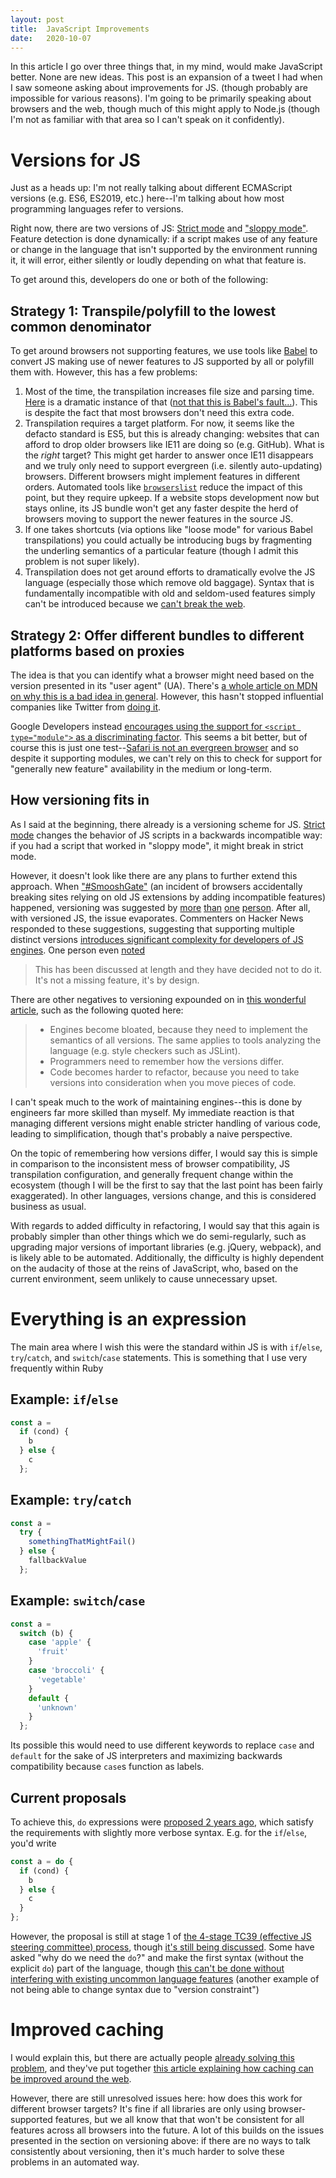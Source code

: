 ```yaml
---
layout: post
title:  JavaScript Improvements
date:   2020-10-07
---
```


In this article I go over three things that, in my mind, would make JavaScript
better. None are new ideas. This post is an expansion of a tweet I had when I saw
someone asking about improvements for JS. (though probably are impossible for
various reasons). I'm going to be primarily speaking about browsers and the web,
though much of this might apply to Node.js (though I'm not as familiar with that
area so I can't speak on it confidently).

# Versions for JS

Just as a heads up: I'm not really talking about different ECMAScript versions
(e.g. ES6, ES2019, etc.) here--I'm talking about how most programming languages
refer to versions.

Right now, there are two versions of JS: [Strict mode][strict_mode] and ["sloppy
mode"][sloppy_mode]. Feature detection is done dynamically: if a
script makes use of any feature or change in the language that isn't supported
by the environment running it, it will error, either silently or loudly
depending on what that feature is.

To get around this, developers do one or both of the following:

## Strategy 1: Transpile/polyfill to the lowest common denominator

To get around browsers not supporting features, we use tools like [Babel][babel]
to convert JS making use of newer features to JS supported by all or polyfill
them with. However, this
has a few problems:

1. Most of the time, the transpilation increases file size and parsing time.
   [Here][for_of_example] is a dramatic instance of that ([not that this is
   Babel's fault...][babel_for_of_faq]). This is despite the fact that most
   browsers don't need this extra code.
2. Transpilation requires a target platform. For now, it seems like the defacto
   standard is ES5, but this is already changing: websites that can afford to
   drop older browsers like IE11 are doing so (e.g. GitHub). What is the _right_
   target? This might get harder to answer once IE11 disappears and we truly
   only need to support evergreen (i.e. silently auto-updating) browsers.
   Different browsers might implement features in different orders. Automated
   tools like [`browserslist`][browserslist] reduce the impact of this point,
   but they require upkeep. If a website stops development now but stays online,
   its JS bundle won't get any faster despite the herd of browsers moving to
   support the newer features in the source JS.
3. If one takes shortcuts (via options like "loose mode" for various Babel
   transpilations) you could actually be introducing bugs by fragmenting the
   underling semantics of a particular feature (though I admit this problem is
   not super likely).
4. Transpilation does not get around efforts to dramatically evolve the JS
   language (especially those which remove old baggage). Syntax that is
   fundamentally incompatible with old and seldom-used features simply can't be
   introduced because we [can't break the web][dont_break_the_web].
 

## Strategy 2: Offer different bundles to different platforms based on proxies

The idea is that you can identify what a browser might need based on the version
presented in its "user agent" (UA). There's [a whole article on MDN on why this is a
bad idea in general][mdn_user_agent_sniffing]. However, this hasn't stopped
influential companies like Twitter from [doing it][twitter_bundles].

Google Developers instead [encourages using the support for `<script
type="module">` as a discriminating factor][google_bundles]. This seems a bit
better, but of course this is just one test--[Safari is not an evergreen
browser][safari_not_evergreen] and so despite it supporting modules, we can't
rely on this to check for support for "generally new feature" availability in
the medium or long-term.

## How versioning fits in

As I said at the beginning, there already is a versioning scheme for JS. [Strict
mode][strict_mode] changes the behavior of JS scripts in a backwards
incompatible way: if you had a script that worked in "sloppy mode", it might
break in strict mode.

However, it doesn't look like there are any plans to further extend this
approach. When ["#SmooshGate"][smooshgate] (an incident of browsers accidentally
breaking sites relying on old JS extensions by adding incompatible features)
happened, versioning was suggested by [more][versioning_js_comment_1]
[than][versioning_js_comment_2] [one][versioning_js_comment_3]
[person][versioning_js_comment_4]. After all, with versioned JS, the issue
evaporates. Commenters on Hacker News responded to these suggestions, suggesting
that supporting multiple distinct versions [introduces significant complexity
for developers of JS engines][hacker_news_no_js_engine_forks]. One person even
[noted][hacker_news_its_by_design]
> This has been discussed at length and they have decided not to do it. It's not
> a missing feature, it's by design. 

There are other negatives to versioning expounded on in [this wonderful
article][one_javascript], such as the following quoted here:

> * Engines become bloated, because they need to implement the semantics of all
>   versions. The same applies to tools analyzing the language (e.g. style
>   checkers such as JSLint).
> * Programmers need to remember how the versions differ.
> * Code becomes harder to refactor, because you need to take versions into
>   consideration when you move pieces of code.

I can't speak much to the work of maintaining engines--this is done by engineers
far more skilled than myself. My immediate reaction is that managing different
versions might enable stricter handling of various code, leading to
simplification, though that's probably a naive perspective.

On the topic of remembering how versions differ, I would say this is simple in
comparison to the inconsistent mess of browser compatibility, JS transpilation
configuration, and generally frequent change within the ecosystem (though I will
be the first to say that the last point has been fairly exaggerated). In other
languages, versions change, and this is considered business as usual.

With regards to added difficulty in refactoring, I would say that this again is
probably simpler than other things which we do semi-regularly, such as upgrading
major versions of important libraries (e.g. jQuery, webpack), and is likely able
to be automated. Additionally, the difficulty is highly dependent on the
audacity of those at the reins of JavaScript, who, based on the current
environment, seem unlikely to cause unnecessary upset.

# Everything is an expression

The main area where I wish this were the standard within JS is with `if`/`else`,
`try`/`catch`, and `switch`/`case` statements. This is something that I use very
frequently within Ruby

## Example: `if`/`else`

```javascript
const a =
  if (cond) {
    b
  } else {
    c
  };
```

## Example: `try`/`catch`

```javascript
const a =
  try {
    somethingThatMightFail()
  } else {
    fallbackValue
  };
```

## Example: `switch`/`case`

```javascript
const a =
  switch (b) {
    case 'apple' {
      'fruit'
    }
    case 'broccoli' {
      'vegetable'
    }
    default {
      'unknown'
    }
  };
```

Its possible this would need to use different keywords to replace `case` and
`default` for the sake of JS interpreters and maximizing backwards
compatibility because `case`s function as labels.

## Current proposals

To achieve this, `do` expressions were [proposed 2 years
ago][do_expression_proposal], which satisfy the requirements with slightly
more verbose syntax. E.g. for the `if`/`else`, you'd write
```javascript
const a = do {
  if (cond) {
    b
  } else {
    c
  }
};
```

However, the proposal is still at stage 1 of [the 4-stage TC39 (effective JS
steering committee) process][tc39_process], though [it's still being
discussed][do_exp_june_2020_issue]. Some have asked "why do we need the `do`?"
and make the first syntax (without the explicit `do`) part of the language,
though [this can't be done without interfering with existing uncommon language
features][do_exp_labels] (another example of not being able to change syntax due
to "version constraint")

# Improved caching

I would explain this, but there are actually people [already solving this
problem][pika_dev], and they've put together [this article explaining how
caching can be improved around the web][pika_dev_about].

However, there are still unresolved issues here: how does this work for
different browser targets? It's fine if all libraries are only using
browser-supported features, but we all know that that won't be consistent for
all features across all browsers into the future. A lot of this builds on the
issues presented in the section on versioning above: if there are no ways to
talk consistently about versioning, then it's much harder to solve these
problems in an automated way.

[strict_mode]: https://developer.mozilla.org/en-US/docs/Web/JavaScript/Reference/Strict_mode
[sloppy_mode]: https://developer.mozilla.org/en-US/docs/Glossary/Sloppy_mode
[babel]: https://babeljs.io/
[for_of_example]: https://babeljs.io/repl#?browsers=ie%2011e&build=&builtIns=false&spec=false&loose=false&code_lz=GYewTgBAFAxiB2BnALhAhhEwICMCUEA3gFAC-QA&debug=false&forceAllTransforms=true&shippedProposals=false&circleciRepo=&evaluate=false&fileSize=false&timeTravel=false&sourceType=module&lineWrap=true&presets=es2015&prettier=false&targets=&version=7.11.6&externalPlugins=
[babel_for_of_faq]: https://babeljs.io/docs/en/faq#why-is-the-output-of-forof-so-verbose-and-ugly
[browserslist]: https://github.com/browserslist/browserslist
[mdn_user_agent_sniffing]: https://developer.mozilla.org/en-US/docs/Web/HTTP/Browser_detection_using_the_user_agent
[twitter_bundles]: https://twitter.com/CharlieCroom/status/1291478104016289799
[google_bundles]: https://web.dev/codelab-serve-modern-code/#using-es-modules-with-babel
[safari_not_evergreen]: https://thingsthemselves.com/reminder-safari-is-not-an-evergreen-browser/
[dont_break_the_web]: https://www.w3.org/TR/html-design-principles/#support-existing-content
[hacker_news_no_js_engine_forks]: https://news.ycombinator.com/item?id=17141024
[versioning_js_comment_1]: https://www.reddit.com/r/javascript/comments/8ln83r/at_todays_tc39_meeting_smooshgate_was_resolved_by/dzhvvhy?utm_source=share&utm_medium=web2x&context=3
[versioning_js_comment_2]: https://news.ycombinator.com/item?id=17141522
[versioning_js_comment_3]: https://news.ycombinator.com/item?id=17141494
[versioning_js_comment_4]: https://dev.to/joelnet/a-pragmatic-solution-to-flatten-proposal-problem-smooshgate-javascript--jal
[hacker_news_its_by_design]: https://news.ycombinator.com/item?id=17143251
[smooshgate]: https://developers.google.com/web/updates/2018/03/smooshgate
[do_expression_proposal]: https://github.com/tc39/proposal-do-expressions
[tc39_process]: https://tc39.es/process-document/
[do_exp_june_2020_issue]: https://github.com/tc39/proposal-do-expressions/issues/49
[do_exp_labels]: https://github.com/tc39/proposal-do-expressions/issues/39#issuecomment-468645498
[bundling_http_1x]: https://stackoverflow.com/a/53690469/3839114
[pika_dev]: https://www.pika.dev/
[pika_dev_about]: https://www.pika.dev/about
[one_javascript]: https://exploringjs.com/es6/ch_one-javascript.html#sec_versioning
